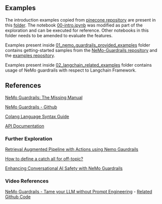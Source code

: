 ## Examples

The introduction examples copied from [pinecone repository](https://github.com/pinecone-io/examples/tree/master/learn/generation/chatbots/nemo-guardrails) are present in this [folder](./00_pinecone_provided_examples/). The notebook [00-intro.ipynb](./00_pinecone_provided_examples/00-intro/00-intro.ipynb) was modified as part of the exploration and can be executed for reference. Other notebooks in this folder needs to be amended to evaluate the features.

Examples present inside [01_nemo_guardrails_provided_examples](./01_nemo_guardrails_provided_examples/) folder contains getting-started samples from the [NeMo-Guardrails repository](https://github.com/NVIDIA/NeMo-Guardrails/tree/develop/docs/getting_started) and the [examples repository](https://github.com/NVIDIA/NeMo-Guardrails/tree/develop/examples).

Examples present inside [02_langchain_related_examples](./02_langchain_related_examples/) folder contains usage of NeMo guardrails with respect to Langchain Framework.

## References

[NeMo Guardrails: The Missing Manual](https://www.pinecone.io/learn/nemo-guardrails-intro/)

[NeMo Guardrails - Github](https://github.com/NVIDIA/NeMo-Guardrails)

[Colang Language Syntax Guide](https://github.com/NVIDIA/NeMo-Guardrails/blob/develop/docs/user_guides/colang-language-syntax-guide.md)

[API Documentation](https://github.com/NVIDIA/NeMo-Guardrails/tree/develop/docs/api)

### Further Exploration

[Retrieval Augmented Pipeline with Actions using Nemo Gaurdrails](https://medium.aiplanet.com/retrieval-augmented-pipeline-with-actions-using-nemo-gaurdrails-447b84a5334b)

[How to define a catch all for off-topic?](https://github.com/NVIDIA/NeMo-Guardrails/discussions/129)

[Enhancing Conversational AI Safety with NeMo Guardrails](https://medium.com/@fabriziobonavita/enhancing-conversational-ai-safety-with-nemo-guardrails-a4f15f7bd315)

### Video References

[NeMo Guardrails - Tame your LLM without Prompt Engineering](https://youtu.be/3DfV6URqrZA?si=ppYLSMfpo9Wn1Gd0) - [Related Github Code](https://github.com/Coding-Crashkurse/NeMo-Guardrails/blob/main/basics.ipynb)
